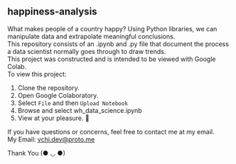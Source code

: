 ## happiness-analysis
What makes people of a country happy? Using Python libraries, we can manipulate data and extrapolate meaningful conclusions.\
This repository consists of an .ipynb and .py file that document the process a data scientist normally goes through to draw trends.\
This project was constructed and is intended to be viewed with Google Colab.\
To view this project:
1. Clone the repository.
2. Open Google Colaboratory.
3. Select `File` and then `Upload Notebook` 
4. Browse and select wh_data_science.ipynb
5. View at your pleasure. 🌴

If you have questions or concerns, feel free to contact me at my email.\
My Email: vchi.dev@proto.me

Thank You (● ◡ ●)
